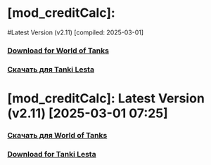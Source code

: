 # [mod_creditCalc]: 
#Latest Version (v2.11) [compiled: 2025-03-01]
### [**Download for World of Tanks**](https://github.com/spoter/spoter-mods/releases/download/latest/mod_creditCalc.zip)
### [**Скачать для Tanki Lesta**](https://github.com/spoter/spoter-mods/releases/download/latest/mod_creditCalc_RU.zip)
#


# [mod_creditCalc]: Latest Version (v2.11) [2025-03-01 07:25]
### [**Скачать для World of Tanks**](https://github.com/spoter/spoter-mods/releases/download/latest/mod_creditCalc.zip)
### [**Download for Tanki Lesta**](https://github.com/spoter/spoter-mods/releases/download/latest/mod_creditCalc_RU.zip)
#




